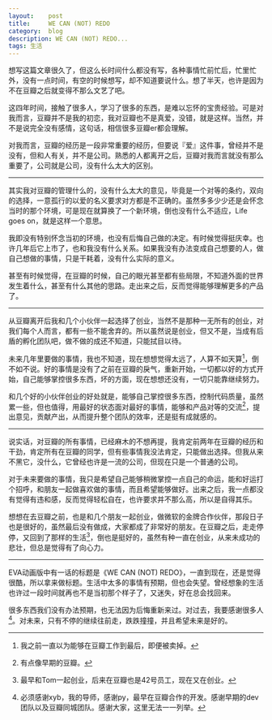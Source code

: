 ```yaml
---
layout:    post
title:     WE CAN (NOT) REDO
category:  blog
description: WE CAN (NOT) REDO...
tags: 生活
---
```

想写这篇文章很久了，但这么长时间什么都没有写，各种事情忙前忙后，忙里忙外，没有一点时间，有空的时候想写，却不知道要说什么。想了半天，也许是因为不在豆瓣之后就变得不那么文艺了吧。

这四年时间，接触了很多人，学习了很多的东西，是难以忘怀的宝贵经验。可是对我而言，豆瓣并不是我的初恋，我对豆瓣也不是真爱，没错，就是这样。当然，并不是说完全没有感情，这句话，相信很多豆瓣er都会理解。

对我而言，豆瓣的经历是一段非常重要的经历，但要说『爱』这件事，曾经并不是没有，但和人有关，并不是公司。熟悉的人都离开之后，豆瓣对我而言就没有那么重要了，公司就是公司，没有什么太大的区别。

----

其实我对豆瓣的管理什么的，没有什么太大的意见，毕竟是一个对等的条约，双向的选择，一意孤行的以爱的名义要求对方都是不正确的。虽然多多少少还是会怀念当时的那个环境，可是现在就算换了一个新环境，倒也没有什么不适应，Life goes on，就是这样一个意思。

我即没有特别怀念当初的环境，也没有后悔自己做的决定。有时候觉得挺庆幸。也许几年后它上市了，也和我没有什么关系。如果我没有办法变成自己想要的人，做自己想做的事情，只是干耗着，没有什么实际的意义。

甚至有时候觉得，在豆瓣的时候，自己的眼光甚至都有些局限，不知道外面的世界发生着什么，甚至有什么其他的思路。走出来之后，反而觉得能够理解更多的产品了。

----

从豆瓣离开后我和几个小伙伴一起选择了创业，当然不是那种一无所有的创业，对我们每个人而言，都有一些不能舍弃的。所以虽然说是创业，但又不是，当成有后盾的孵化团队吧，做不做的成还不知道，只能拭目以待。

未来几年里要做的事情，我也不知道，现在想想觉得太远了，人算不如天算[^1]，倒不如不说。好的事情是没有了之前在豆瓣的戾气，重新开始，一切都以好的方式开始，自己能够掌控很多东西，坏的方面，现在想想还没有，一切只能靠继续努力。

[^1]: 我之前一直以为能够在豆瓣工作到最后，即便被卖掉。

和几个好的小伙伴创业的好处就是，能够自己掌控很多东西，控制代码质量，虽然累一些，但也值得，用最好的状态面对最好的事情，能够和产品对等的交流[^2]，提出意见，贡献产出，从而提升整个团队的效率，还是挺有成就感的。

[^2]: 有点像早期的豆瓣。

----

说实话，对豆瓣的所有事情，已经麻木的不想再提，我肯定前两年在豆瓣的经历和干劲，肯定所有在豆瓣的同学，但有些事情我没法肯定，只能做出选择。但我从来不黑它，没什么，它曾经也许是一流的公司，但现在只是一个普通的公司。

对于未来要做的事情，我只是希望自己能够稍微掌控一点自己的命运，能和好运打个招呼，和朋友一起做喜欢做的事情，而且希望能够做好。出来之后，我一点都没有觉得有违和感，反而觉得轻松自在，也许要求并不那么高，所以是自得其乐。

想想在去豆瓣之前，也是和几个朋友一起创业，做微软的金牌合作伙伴，那段日子也是很好的，虽然最后没有做成，大家都成了非常好的朋友。在豆瓣之后，走走停停，又回到了那样的生活[^3]，倒也是挺好的，虽然有种一直在创业，从来未成功的悲壮，但总是觉得有了向心力。

[^3]: 最早和Tom一起创业，后来在豆瓣也是42号员工，现在又在创业。

----

EVA动画版中有一话的标题是《WE CAN (NOT) REDO》，一直到现在，还是觉得很酷，所以拿来做标题。生活中太多的事情有预期，但也会失望。曾经想象的生活也许过一段时间就再也不是当初那个样子了，又迷失，好在总会找回来。

很多东西我们没有办法预期，也无法因为后悔重新来过。对过去，我要感谢很多人[^4]。对未来，只有不停的继续往前走，跌跌撞撞，并且希望未来是好的。

[^4]: 必须感谢xyb，我的导师，感谢py，最早在豆瓣合作的开发。感谢早期的dev团队以及豆瓣同城团队。感谢大家，这里无法一一列举。